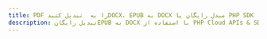 ---title: PDF را به  تبدیل کنیدDOCX، EPUB به DOCX مبدل رایگان یا PHP SDKdescription: تبدیل رایگانEPUB به DOCX با استفاده از PHP Cloud APIs & SDK همچنین اسناد PDF را در Cloud ایجاد، ویرایش و رندر کنید.---